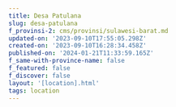 ```yaml
---
title: Desa Patulana
slug: desa-patulana
f_provinsi-2: cms/provinsi/sulawesi-barat.md
updated-on: '2023-09-10T17:55:05.298Z'
created-on: '2023-09-10T16:28:34.458Z'
published-on: '2024-01-21T11:33:59.165Z'
f_same-with-province-name: false
f_featured: false
f_discover: false
layout: '[location].html'
tags: location
---
```



